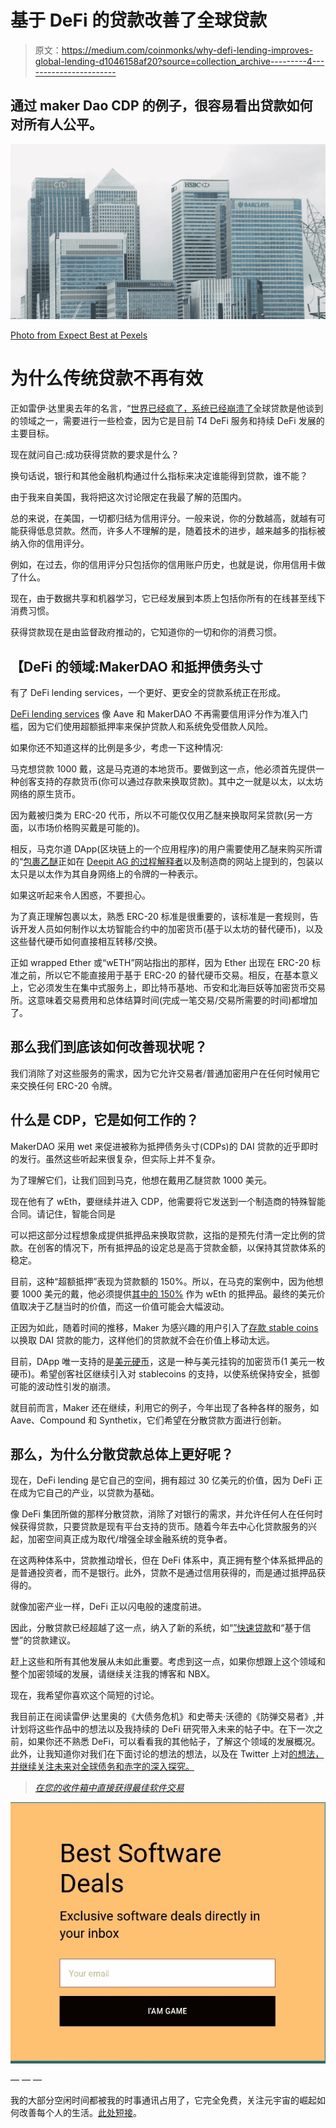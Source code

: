 # 基于 DeFi 的贷款改善了全球贷款

> 原文：<https://medium.com/coinmonks/why-defi-lending-improves-global-lending-d1046158af20?source=collection_archive---------4----------------------->

## 通过 maker Dao CDP 的例子，很容易看出贷款如何对所有人公平。

![](img/4d6a64da608637a7168b217e24cac2fd.png)

[Photo from Expect Best at Pexels](https://www.pexels.com/@expect-best-79873?utm_content=attributionCopyText&utm_medium=referral&utm_source=pexels)

# 为什么传统贷款不再有效

正如雷伊·达里奥去年的名言，“[世界已经疯了，系统已经崩溃了](https://www.linkedin.com/pulse/world-has-gone-mad-system-broken-ray-dalio/)全球贷款是他谈到的领域之一，需要进行一些检查，因为它是目前 T4 DeFi 服务和持续 DeFi 发展的主要目标。

现在就问自己:成功获得贷款的要求是什么？

换句话说，银行和其他金融机构通过什么指标来决定谁能得到贷款，谁不能？

由于我来自美国，我将把这次讨论限定在我最了解的范围内。

总的来说，在美国，一切都归结为信用评分。一般来说，你的分数越高，就越有可能获得低息贷款。然而，许多人不理解的是，随着技术的进步，越来越多的指标被纳入你的信用评分。

例如，在过去，你的信用评分只包括你的信用账户历史，也就是说，你用信用卡做了什么。

现在，由于数据共享和机器学习，它已经发展到本质上包括你所有的在线甚至线下消费习惯。

获得贷款现在是由监督政府推动的，它知道你的一切和你的消费习惯。

## 【DeFi 的领域:MakerDAO 和抵押债务头寸

有了 DeFi lending services，一个更好、更安全的贷款系统正在形成。

[DeFi lending services](https://coincodecap.com/category/lend-and-borrow) 像 Aave 和 MakerDAO 不再需要信用评分作为准入门槛，因为它们使用超额抵押率来保护贷款人和系统免受借款人风险。

如果你还不知道这样的比例是多少，考虑一下这种情况:

马克想贷款 1000 戴，这是马克道的本地货币。要做到这一点，他必须首先提供一种创客支持的存款货币(你可以通过存款来换取贷款)。其中之一就是以太，以太坊网络的原生货币。

因为戴被归类为 ERC-20 代币，所以不可能仅仅用乙醚来换取阿呆贷款(另一方面，以市场价格购买戴是可能的)。

相反，马克尔道 DApp(区块链上的一个应用程序)的用户需要使用乙醚来购买所谓的“[包裹乙醚](/@deepitag/ow-to-open-and-manage-a-cdp-on-makerdao-e83e89ea3306)正如在 [Deepit AG 的过程解释者](/@deepitag/ow-to-open-and-manage-a-cdp-on-makerdao-e83e89ea3306)以及制造商的网站上提到的，包装以太只是以太作为其自身网络上的令牌的一种表示。

如果这听起来令人困惑，不要担心。

为了真正理解包裹以太，熟悉 ERC-20 标准是很重要的，该标准是一套规则，告诉开发人员如何制作以太坊智能合约中的加密货币(基于以太坊的替代硬币)，以及这些替代硬币如何直接相互转移/交换。

正如 wrapped Ether 或“wETH”网站指出的那样，因为 Ether 出现在 ERC-20 标准之前，所以它不能直接用于基于 ERC-20 的替代硬币交易。相反，在基本意义上，它必须发生在集中式服务上，即比特币基地、币安和北海巨妖等加密货币交易所。这意味着交易费用和总体结算时间(完成一笔交易/交易所需要的时间)都增加了。

## 那么我们到底该如何改善现状呢？

我们消除了对这些服务的需求，因为它允许交易者/普通加密用户在任何时候用它来交换任何 ERC-20 令牌。

## 什么是 CDP，它是如何工作的？

MakerDAO 采用 wet 来促进被称为抵押债务头寸(CDPs)的 DAI 贷款的近乎即时的发行。虽然这些听起来很复杂，但实际上并不复杂。

为了理解它们，让我们回到马克，他想在戴用乙醚贷款 1000 美元。

现在他有了 wEth，要继续并进入 CDP，他需要将它发送到一个制造商的特殊智能合同。请记住，智能合同是

可以把这部分过程想象成提供抵押品来换取贷款，这指的是预先付清一定比例的贷款。在创客的情况下，所有抵押品的设定总是高于贷款金额，以保持其贷款体系的稳定。

目前，这种“超额抵押”表现为贷款额的 150%。所以，在马克的案例中，因为他想要 1000 美元的戴，他必须提供[其中的 150%](https://defipulse.com/maker) 作为 wEth 的抵押品。最终的美元价值取决于乙醚当时的价值，而这一价值可能会大幅波动。

正因为如此，随着时间的推移，Maker 为感兴趣的用户引入了[存款 stable coins](https://cointelegraph.com/news/makerdao-up-by-30-after-vote-for-real-world-loan-collateral)以换取 DAI 贷款的能力，这样他们的贷款就不会在价值上移动太远。

目前，DApp 唯一支持的是[美元硬币](https://www.circle.com/en/usdc)，这是一种与美元挂钩的加密货币(1 美元一枚硬币)。希望创客社区继续引入对 stablecoins 的支持，以使系统保持安全，抵御可能的波动性引发的崩溃。

就目前而言，Maker 还在继续，利用它的例子，今年出现了各种各样的服务，如 Aave、Compound 和 Synthetix，它们希望在分散贷款方面进行创新。

## 那么，为什么分散贷款总体上更好呢？

现在，DeFi lending 是它自己的空间，拥有超过 30 亿美元的价值，因为 DeFi 正在成为它自己的产业，以贷款为基础。

像 DeFi 集团所做的那样分散贷款，消除了对银行的需求，并允许任何人在任何时候获得贷款，只要贷款是现有平台支持的货币。随着今年去中心化贷款服务的兴起，加密空间真正成为取代/增强全球金融系统的竞争者。

在这两种体系中，贷款推动增长，但在 DeFi 体系中，真正拥有整个体系抵押品的是普通投资者，而不是银行。此外，贷款不是通过信用获得的，而是通过抵押品获得的。

就像加密产业一样，DeFi 正以闪电般的速度前进。

因此，分散贷款已经超越了这一点，纳入了新的系统，如“[”快速贷款](https://blog.coincodecap.com/what-are-flash-loans-on-ethereum)和“基于信誉”的贷款建议。

赶上这些和所有其他发展从未如此重要。考虑到这一点，如果你想跟上这个领域和整个加密领域的发展，请继续关注我的博客和 NBX。

现在，我希望你喜欢这个简短的讨论。

我目前正在阅读雷伊·达里奥的《大债务危机》和史蒂夫·沃德的《防弹交易者》,并计划将这些作品中的想法以及我持续的 DeFi 研究带入未来的帖子中。在下一次之前，如果你还不熟悉 DeFi，可以看看我的其他帖子，了解这个领域的发展概况。此外，让我知道你对我们在下面讨论的想法的想法，以及在 Twitter 上对[的想法，并继续关注未来对全球债务和赤字的深入探究。](https://twitter.com/ExpatCrypto3)

> [*在您的收件箱中直接获得最佳软件交易*](https://coincodecap.com/?utm_source=coinmonks)

[![](img/700cce793e3fd70c2410aa0a7e5df9b5.png)](https://coincodecap.com/?utm_source=coinmonks)

— — —

我的大部分空闲时间都被我的时事通讯占用了，它完全免费，关注元宇宙的崛起如何改善每个人的生活。[此处短接](https://www.getrevue.co/profile/blockdemiclab)。